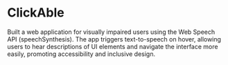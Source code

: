 # ClickAble
Built a web application for visually impaired users using the Web Speech API (speechSynthesis). The app triggers text-to-speech on hover, allowing users to hear descriptions of UI elements and navigate the interface more easily, promoting accessibility and inclusive design.
